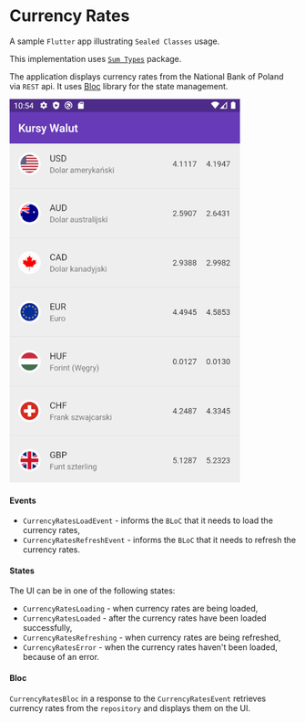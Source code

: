 # Currency Rates

A sample `Flutter` app illustrating `Sealed Classes` usage.

This implementation uses [`Sum Types`](https://pub.dev/packages/sum_types/) package.

The application displays currency rates from the National Bank of Poland via `REST` api. It uses [Bloc](https://github.com/felangel/bloc/) library for the state management.

![Currency Rates](/screenshots/currency-rates.png "Currency Rates")

#### Events

- `CurrencyRatesLoadEvent` - informs the `BLoC` that it needs to load the currency rates,
- `CurrencyRatesRefreshEvent` - informs the `BLoC` that it needs to refresh the currency rates.

#### States

The UI can be in one of the following states:

- `CurrencyRatesLoading` - when currency rates are being loaded,
- `CurrencyRatesLoaded` - after the currency rates have been loaded successfully,
- `CurrencyRatesRefreshing` - when currency rates are being refreshed,
- `CurrencyRatesError` - when the currency rates haven't been loaded, because of an error.

#### Bloc

`CurrencyRatesBloc` in a response to the `CurrencyRatesEvent` retrieves currency rates from the `repository` and displays them on the UI.
